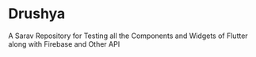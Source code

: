 # Drushya
A Sarav Repository for Testing all the Components and Widgets of Flutter along with Firebase and Other API
